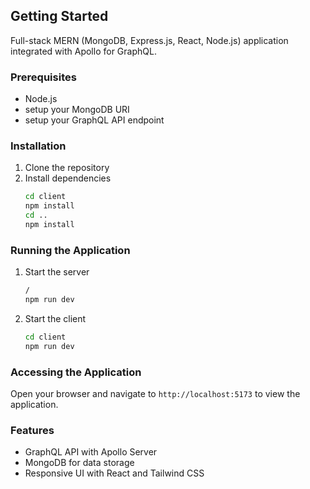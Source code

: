 ## Getting Started
Full-stack MERN (MongoDB, Express.js, React, Node.js) application integrated with Apollo for GraphQL.

### Prerequisites
- Node.js
- setup your MongoDB URI  
- setup your GraphQL API endpoint

### Installation
1. Clone the repository
2. Install dependencies
   ```bash
   cd client
   npm install
   cd ..
   npm install
   ```

### Running the Application
1. Start the server
   ```bash
   /
   npm run dev
   ```
2. Start the client
   ```bash
   cd client
   npm run dev
   ```
### Accessing the Application
Open your browser and navigate to `http://localhost:5173` to view the application.
### Features
- GraphQL API with Apollo Server
- MongoDB for data storage
- Responsive UI with React and Tailwind CSS